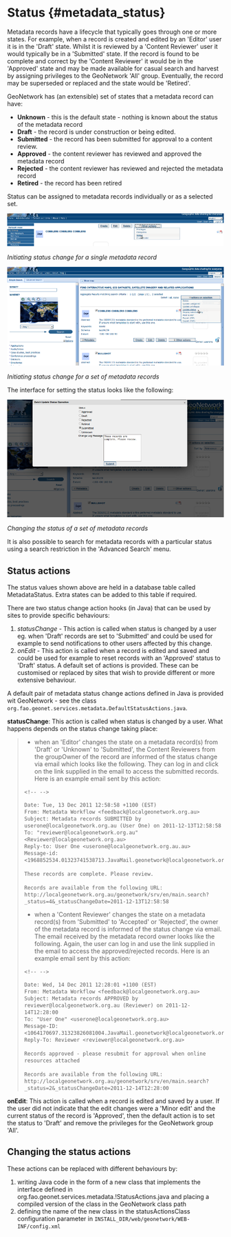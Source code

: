 # Status {#metadata_status}

Metadata records have a lifecycle that typically goes through one or more states. For example, when a record is created and edited by an 'Editor' user it is in the 'Draft' state. Whilst it is reviewed by a 'Content Reviewer' user it would typically be in a 'Submitted' state. If the record is found to be complete and correct by the 'Content Reviewer' it would be in the 'Approved' state and may be made available for casual search and harvest by assigning privileges to the GeoNetwork 'All' group. Eventually, the record may be superseded or replaced and the state would be 'Retired'.

GeoNetwork has (an extensible) set of states that a metadata record can have:

-   **Unknown** - this is the default state - nothing is known about the status of the metadata record
-   **Draft** - the record is under construction or being edited.
-   **Submitted** - the record has been submitted for approval to a content review.
-   **Approved** - the content reviewer has reviewed and approved the metadata record
-   **Rejected** - the content reviewer has reviewed and rejected the metadata record
-   **Retired** - the record has been retired

Status can be assigned to metadata records individually or as a selected set.

![](status-change-individual.png)

*Initiating status change for a single metadata record*

![](status-change-selected-set.png)

*Initiating status change for a set of metadata records*

The interface for setting the status looks like the following:

![](status-set-interface.png)

*Changing the status of a set of metadata records*

It is also possible to search for metadata records with a particular status using a search restriction in the 'Advanced Search' menu.

## Status actions

The status values shown above are held in a database table called MetadataStatus. Extra states can be added to this table if required.

There are two status change action hooks (in Java) that can be used by sites to provide specific behaviours:

1.  *statusChange* - This action is called when status is changed by a user eg. when 'Draft' records are set to 'Submitted' and could be used for example to send notifications to other users affected by this change.
2.  *onEdit* - This action is called when a record is edited and saved and could be used for example to reset records with an 'Approved' status to 'Draft' status. A default set of actions is provided. These can be customised or replaced by sites that wish to provide different or more extensive behaviour.

A default pair of metadata status change actions defined in Java is provided wit GeoNetwork - see the class `org.fao.geonet.services.metadata.DefaultStatusActions.java`.

**statusChange**: This action is called when status is changed by a user. What happens depends on the status change taking place:

> -   when an 'Editor' changes the state on a metadata record(s) from 'Draft' or 'Unknown' to 'Submitted', the Content Reviewers from the groupOwner of the record are informed of the status change via email which looks like the following. They can log in and click on the link supplied in the email to access the submitted records. Here is an example email sent by this action:
>
> ```{=html}
> <!-- -->
> ```
>     Date: Tue, 13 Dec 2011 12:58:58 +1100 (EST)
>     From: Metadata Workflow <feedback@localgeonetwork.org.au>
>     Subject: Metadata records SUBMITTED by userone@localgeonetwork.org.au (User One) on 2011-12-13T12:58:58
>     To: "reviewer@localgeonetwork.org.au" <Reviewer@localgeonetwork.org.au>
>     Reply-to: User One <userone@localgeonetwork.org.au.au>
>     Message-id: <1968852534.01323741538713.JavaMail.geonetwork@localgeonetwork.org.au>
>
>     These records are complete. Please review.
>
>     Records are available from the following URL:
>     http://localgeonetwork.org.au/geonetwork/srv/en/main.search?_status=4&_statusChangeDate=2011-12-13T12:58:58
>
> -   when a 'Content Reviewer' changes the state on a metadata record(s) from 'Submitted' to 'Accepted' or 'Rejected', the owner of the metadata record is informed of the status change via email. The email received by the metadata record owner looks like the following. Again, the user can log in and use the link supplied in the email to access the approved/rejected records. Here is an example email sent by this action:
>
> ```{=html}
> <!-- -->
> ```
>     Date: Wed, 14 Dec 2011 12:28:01 +1100 (EST)
>     From: Metadata Workflow <feedback@localgeonetwork.org.au>
>     Subject: Metadata records APPROVED by reviewer@localgeonetwork.org.au (Reviewer) on 2011-12-14T12:28:00
>     To: "User One" <userone@localgeonetwork.org.au>
>     Message-ID: <1064170697.31323826081004.JavaMail.geonetwork@localgeonetwork.org.au>
>     Reply-To: Reviewer <reviewer@localgeonetwork.org.au>
>
>     Records approved - please resubmit for approval when online resources attached
>
>     Records are available from the following URL:
>     http://localgeonetwork.org.au/geonetwork/srv/en/main.search?_status=2&_statusChangeDate=2011-12-14T12:28:00

**onEdit**: This action is called when a record is edited and saved by a user. If the user did not indicate that the edit changes were a 'Minor edit' and the current status of the record is 'Approved', then the default action is to set the status to 'Draft' and remove the privileges for the GeoNetwork group 'All'.

## Changing the status actions

These actions can be replaced with different behaviours by:

1.  writing Java code in the form of a new class that implements the interface defined in org.fao.geonet.services.metadata.!StatusActions.java and placing a compiled version of the class in the GeoNetwork class path
2.  defining the name of the new class in the statusActionsClass configuration parameter in `INSTALL_DIR/web/geonetwork/WEB-INF/config.xml`
